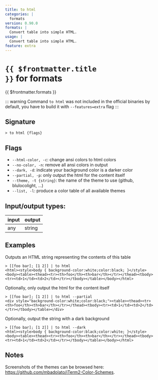 ```yaml
---
title: to html
categories: |
  formats
version: 0.90.0
formats: |
  Convert table into simple HTML.
usage: |
  Convert table into simple HTML.
feature: extra
---
```

<!-- This file is automatically generated. Please edit the command in https://github.com/nushell/nushell instead. -->

# <code>{{ $frontmatter.title }}</code> for formats

<div class='command-title'>{{ $frontmatter.formats }}</div>


::: warning
 Command `to html` was not included in the official binaries by default, you have to build it with `--features=extra` flag
:::
## Signature

```> to html {flags} ```

## Flags

 -  `--html-color, -c`: change ansi colors to html colors
 -  `--no-color, -n`: remove all ansi colors in output
 -  `--dark, -d`: indicate your background color is a darker color
 -  `--partial, -p`: only output the html for the content itself
 -  `--theme, -t {string}`: the name of the theme to use (github, blulocolight, ...)
 -  `--list, -l`: produce a color table of all available themes


## Input/output types:

| input | output |
| ----- | ------ |
| any   | string |

## Examples

Outputs an  HTML string representing the contents of this table
```nu
> [[foo bar]; [1 2]] | to html
<html><style>body { background-color:white;color:black; }</style><body><table><thead><tr><th>foo</th><th>bar</th></tr></thead><tbody><tr><td>1</td><td>2</td></tr></tbody></table></body></html>
```

Optionally, only output the html for the content itself
```nu
> [[foo bar]; [1 2]] | to html --partial
<div style="background-color:white;color:black;"><table><thead><tr><th>foo</th><th>bar</th></tr></thead><tbody><tr><td>1</td><td>2</td></tr></tbody></table></div>
```

Optionally, output the string with a dark background
```nu
> [[foo bar]; [1 2]] | to html --dark
<html><style>body { background-color:black;color:white; }</style><body><table><thead><tr><th>foo</th><th>bar</th></tr></thead><tbody><tr><td>1</td><td>2</td></tr></tbody></table></body></html>
```

## Notes
Screenshots of the themes can be browsed here: https://github.com/mbadolato/iTerm2-Color-Schemes.